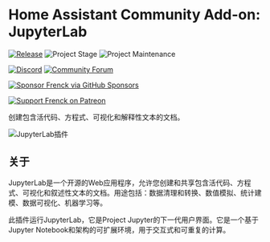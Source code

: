 # Home Assistant Community Add-on: JupyterLab

[![Release][release-shield]][release] ![Project Stage][project-stage-shield] ![Project Maintenance][maintenance-shield]

[![Discord][discord-shield]][discord] [![Community Forum][forum-shield]][forum]

[![Sponsor Frenck via GitHub Sponsors][github-sponsors-shield]][github-sponsors]

[![Support Frenck on Patreon][patreon-shield]][patreon]

创建包含活代码、方程式、可视化和解释性文本的文档。

![JupyterLab插件][screenshot]

## 关于

JupyterLab是一个开源的Web应用程序，允许您创建和共享包含活代码、方程式、可视化和叙述性文本的文档。用途包括：数据清理和转换、数值模拟、统计建模、数据可视化、机器学习等。

此插件运行JupyterLab，它是Project Jupyter的下一代用户界面。它是一个基于Jupyter Notebook和架构的可扩展环境，用于交互式和可重复的计算。

[discord-shield]: https://img.shields.io/discord/478094546522079232.svg
[discord]: https://discord.me/hassioaddons
[forum-shield]: https://img.shields.io/badge/community-forum-brightgreen.svg
[forum]: https://community.home-assistant.io/t/home-assistant-community-add-on-jupyterlab-lite/87337?u=frenck
[github-sponsors-shield]: https://frenck.dev/wp-content/uploads/2019/12/github_sponsor.png
[github-sponsors]: https://github.com/sponsors/frenck
[maintenance-shield]: https://img.shields.io/maintenance/yes/2025.svg
[patreon-shield]: https://frenck.dev/wp-content/uploads/2019/12/patreon.png
[patreon]: https://www.patreon.com/frenck
[project-stage-shield]: https://img.shields.io/badge/project%20stage-experimental-yellow.svg
[release-shield]: https://img.shields.io/badge/version-v0.16.0-blue.svg
[release]: https://github.com/hassio-addons/addon-jupyterlab/tree/v0.16.0
[screenshot]: https://github.com/hassio-addons/addon-jupyterlab/raw/main/images/screenshot.png